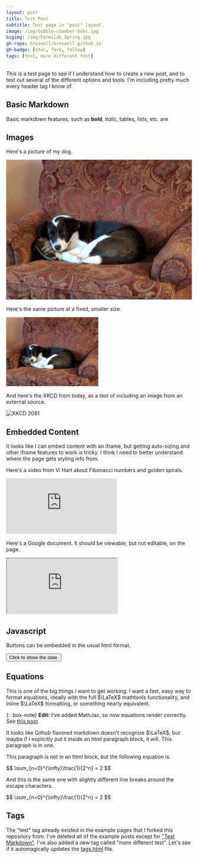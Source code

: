 ```yaml
---
layout: post
title: Test Post
subtitle: Test page in "post" layout.
image: /img/bubble-chamber-bebc.jpg
bigimg: /img/Fermilab_Spring.jpg
gh-repo: Kreswell/kreswell.github.io
gh-badge: [star, fork, follow]
tags: [test, more different test]
---
```


This is a test page to see if I understand how to create a new post, and to test out several of the different options and tools. I'm including pretty much every header tag I know of.

## Basic Markdown

Basic markdown features, such as **bold**, *italic*, tables, lists, etc. are 

## Images
Here's a picture of my dog.

![Sammy in a chair](/img/Sammy_in_a_chair.jpg "Sammy")

Here's the same picture at a fixed, smaller size.

<img src="/img/Sammy_in_a_chair.jpg" width="250">

And here's the XKCD from today, as a test of including an image from an external source.

![XKCD 2081](https://imgs.xkcd.com/comics/middle_latitudes.png)

## Embedded Content
It looks like I can embed content with an iframe, but getting auto-sizing and other iframe features to work is tricky. I think I need to better understand where the page gets styling info from.

Here's a video from Vi Hart about Fibonacci numbers and golden spirals.

<iframe width:560 height:315 src="https://www.youtube.com/embed/ahXIMUkSXX0" frameborder="0" allow="accelerometer; autoplay; encrypted-media; gyroscope; picture-in-picture" allowfullscreen></iframe>

Here's a Google document. It should be viewable, but not editable, on the page.

<iframe width:560 height:720 src="https://docs.google.com/document/d/e/2PACX-1vQ_WmJlvgpjr0CSlIdDvIUgHlc7ZKBVz55essX_6J-ZDuFlNxfBTYbEgfuj1y0nHI987n6spnuQy3yP/pub?embedded=true"></iframe>

## Javascript

Buttons can be embedded in the usual html format.

<button type="button" onclick="myfunc()">Click to show the date.</button>
<p id='date'></p>
<script >
  function myfunc()
  {
    document.getElementById('date').innerHTML = Date();
  }
</script>

## Equations

This is one of the big things I want to get working. I want a fast, easy way to format equations, ideally with the full $\LaTeX$ mathtools functionality, and inline $\LaTeX$ formatting, or something nearly equivalent.

{: .box-note}
**Edit:** I've added MathJax, so now equations render correctly. See [this post](/2018-12-12-MathJaxTest).

<p>It looks like Github flavored markdown doesn't recognize $\LaTeX$, but maybe if I explicitly put it inside an html paragraph block, it will. This paragraph is in one.</p>

This paragraph is not in an html block, but the following equation is.

<p>$$
  \sum_{n=0}^{\infty}\frac{1}{2^n} = 2
$$</p>

And this is the same one with slightly different line breaks around the escape characters.

<p>$$ \sum_{n=0}^{\infty}\frac{1}{2^n} = 2 $$</p>

## Tags

The "test" tag already existed in the example pages that I forked this repository from. I've deleted all of the example posts except for ["Test Markdown"](2015-02-28-test-markdown). I've also added a new tag called "more different test". Let's see if it automagically updates the [tags.html](tags.html) file. 

